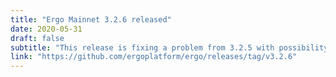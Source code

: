 ```yaml
---
title: "Ergo Mainnet 3.2.6 released"
date: 2020-05-31
draft: false
subtitle: "This release is fixing a problem from 3.2.5 with possibility of duplicate inputs for transaction assembler, see ( #1126 ) for details"
link: "https://github.com/ergoplatform/ergo/releases/tag/v3.2.6"
---
```

